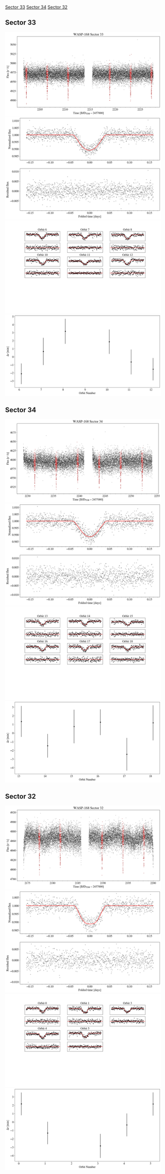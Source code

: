 [Sector 33](#sector33)
[Sector 34](#sector34)
[Sector 32](#sector32)

<a name = "sector33"></a>
## Sector 33
![alt text](/tt/WASP-168_Sector_33/WASP-168_Sector_33_a_TimeSeries.png)
![alt text](/tt/WASP-168_Sector_33/WASP-168_Sector_33_b_FoldedLightCurve.png)
![alt text](/tt/WASP-168_Sector_33/WASP-168_Sector_33_b_IndividualTransitsWithFit.png)
![alt text](/tt/WASP-168_Sector_33/WASP-168_Sector_33_c_TimingResiduals.png)

<a name = "sector34"></a>
## Sector 34
![alt text](/tt/WASP-168_Sector_34/WASP-168_Sector_34_a_TimeSeries.png)
![alt text](/tt/WASP-168_Sector_34/WASP-168_Sector_34_b_FoldedLightCurve.png)
![alt text](/tt/WASP-168_Sector_34/WASP-168_Sector_34_b_IndividualTransitsWithFit.png)
![alt text](/tt/WASP-168_Sector_34/WASP-168_Sector_34_c_TimingResiduals.png)

<a name = "sector32"></a>
## Sector 32
![alt text](/tt/WASP-168_Sector_32/WASP-168_Sector_32_a_TimeSeries.png)
![alt text](/tt/WASP-168_Sector_32/WASP-168_Sector_32_b_FoldedLightCurve.png)
![alt text](/tt/WASP-168_Sector_32/WASP-168_Sector_32_b_IndividualTransitsWithFit.png)
![alt text](/tt/WASP-168_Sector_32/WASP-168_Sector_32_c_TimingResiduals.png)

